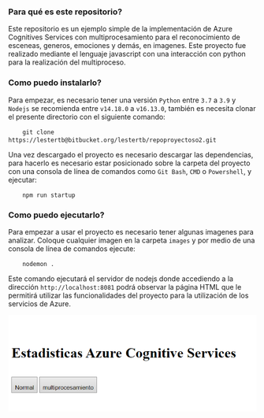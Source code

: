 ### Para qué es este repositorio? ###

Este repositorio es un ejemplo simple de la implementación de Azure Cognitives Services con multiprocesamiento para el reconocimiento de esceneas, generos, emociones y demás, en imagenes. Este proyecto fue realizado mediante el lenguaje javascript con una interacción con python para la realización del multiproceso.

### Como puedo instalarlo? ###

Para empezar, es necesario tener una versión  `Python` entre `3.7` a `3.9` y `Nodejs` se recomienda entre `v14.18.0` a `v16.13.0`, también  es necesita clonar el presente directorio con el siguiente comando:

```console
    git clone https://lestertb@bitbucket.org/lestertb/repoproyectoso2.git
```

Una vez descargado el proyecto es necesario descargar las dependencias, para hacerlo
es necesario estar posicionado sobre la carpeta del proyecto con una consola de línea
de comandos como `Git Bash`, `CMD` o `Powershell`, y ejecutar:

```console
    npm run startup
```

### Como puedo ejecutarlo? ###

Para empezar a usar el proyecto es necesario tener algunas imagenes para analizar. Coloque cualquier imagen en la carpeta `images` y por medio de una consola de línea de comandos ejecute:

```console
    nodemon .
```

Este comando ejecutará el servidor de nodejs donde accediendo a la dirección `http://localhost:8081` podrá observar la página HTML que le permitirá utilizar las funcionalidades del proyecto para la utilización de los servicios de Azure.

![Screenshot](./public/assets/imgReadme/Capture.png)

